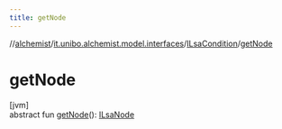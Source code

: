 ```yaml
---
title: getNode
---
```

//[alchemist](../../../index.html)/[it.unibo.alchemist.model.interfaces](../index.html)/[ILsaCondition](index.html)/[getNode](get-node.html)



# getNode



[jvm]\
abstract fun [getNode](get-node.html)(): [ILsaNode](../-i-lsa-node/index.html)




